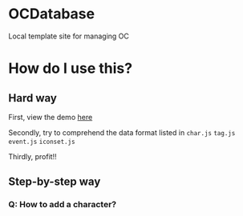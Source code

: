 # OCDatabase
 Local template site for managing OC

# How do I use this?
## Hard way
First, view the demo [here]()

Secondly, try to comprehend the data format listed in `char.js` `tag.js` `event.js` `iconset.js`

Thirdly, profit!!

## Step-by-step way
### Q: How to add a character?
